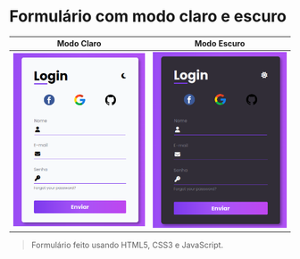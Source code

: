# Formulário com modo claro e escuro

| Modo Claro | Modo Escuro |
|:----------:|:-----------:|
|![Captura de tela de 2023-06-20 17-17-57.png](./_resources/Captura%20de%20tela%20de%202023-06-20%2017-17-57.png)|![Captura de tela de 2023-06-20 17-18-28.png](./_resources/Captura%20de%20tela%20de%202023-06-20%2017-18-28.png)|

> Formulário feito usando HTML5, CSS3 e JavaScript.
